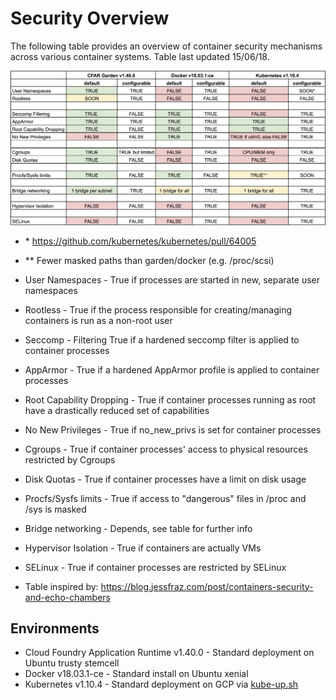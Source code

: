 # Security Overview

The following table provides an overview of container security mechanisms across various container systems.
Table last updated 15/06/18.

![security overview](security-overview.png)

* \* https://github.com/kubernetes/kubernetes/pull/64005
* \*\* Fewer masked paths than garden/docker (e.g. /proc/scsi)


* User Namespaces - True if processes are started in new, separate user namespaces
* Rootless - True if the process responsible for creating/managing containers is run as a non-root user
* Seccomp - Filtering	True if a hardened seccomp filter is applied to container processes
* AppArmor - True if a hardened AppArmor profile is applied to container processes
* Root Capability Dropping - True if container processes running as root have a drastically reduced set of capabilities
* No New Privileges - True if no_new_privs is set for container processes
* Cgroups - True if container processes' access to physical resources restricted by Cgroups
* Disk Quotas - True if container processes have a limit on disk usage
* Procfs/Sysfs limits - True if access to "dangerous" files in /proc and /sys is masked
* Bridge networking - Depends, see table for further info
* Hypervisor Isolation - True if containers are actually VMs
* SELinux - True if container processes are restricted by SELinux

* Table inspired by: https://blog.jessfraz.com/post/containers-security-and-echo-chambers

## Environments

* Cloud Foundry Application Runtime v1.40.0 - Standard deployment on Ubuntu trusty stemcell
* Docker v18.03.1-ce - Standard install on Ubuntu xenial
* Kubernetes v1.10.4 - Standard deployment on GCP via [kube-up.sh](https://github.com/kubernetes/kubernetes/blob/v1.10.4/cluster/kube-up.sh)

